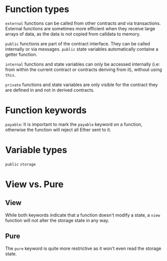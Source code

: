 # Function types
`external` functions can be called from other contracts and via transactions. External functions are sometimes more efficient when they receive large arrays of data, as the data is not copied from calldata to memory. 

`public` functions are part of the contract interface. They can be called internally or via messages. `public` state variables automatically containe a getter function.

`internal` functions and state variables can only be accessed internally (i.e: from within the current contract or contracts deriving from it), without using `this`.

`private` functions and state variables are only visible for the contract they are defined in and not in derived contracts.

# Function keywords
`payable`: It is important to mark the `payable` keyword on a function, otherwise the function will reject all Ether sent to it. 

# Variable types
`public`
`storage`

# View vs. Pure
## View
While both keywords indicate that a function doesn't modify a state, a `view` function will not alter the storage state in any way.
## Pure
The `pure` keyword is quite more restrictive as it won't even read the storage state.